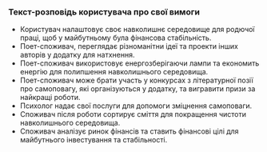 ### Текст-розповідь користувача про свої вимоги
- Користувач налаштовує своє навколишнє середовище для родючої праці, щоб у майбутньому була фінансова стабільність.
- Поет-споживач, переглядає різноманітни ідеї та проекти інших авторів у додатку для натхнення.
- Поет-споживач використовує енергозберігаючи лампи та економить енергію для полипшення навколишнього середовища.
- Поет-споживач може брати участь у конкурсах з літературної позії про самоповагу, які організуються у додатку, та вигравити призи за найкращі роботи.
- Психолог надає свої послуги для допомоги зміцнення самоповаги. 
- Споживач після роботи сортирує сміття для покращення чистоти навколишнього середовища.
- Споживач аналізує ринок фінансів та ставить фінансові цілі для майбутнього інвестування та стабільності.
